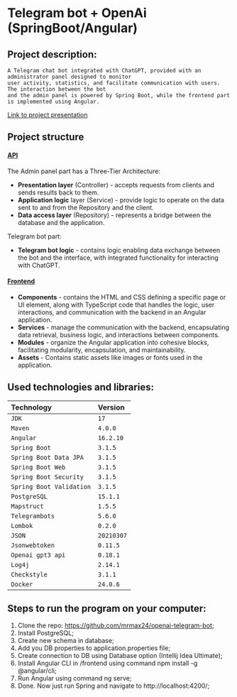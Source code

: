 # Telegram bot + OpenAi (SpringBoot/Angular)
## Project description:
```
A Telegram chat bot integrated with ChatGPT, provided with an administrator panel designed to monitor
user activity, statistics, and facilitate communication with users. The interaction between the bot
and the admin panel is powered by Spring Boot, while the frontend part is implemented using Angular.
```

[Link to project presentation](https://www.youtube.com/watch?v=6HM09NYBk8w)

## Project structure

#### <u>API</u>
The Admin panel part has a Three-Tier Architecture:
- **Presentation layer** (Controller) - accepts requests from clients and sends results back to them.
- **Application logic** layer (Service) - provide logic to operate on the data sent to and from the Repository and the client.
- **Data access layer** (Repository) - represents a bridge between the database and the application.

Telegram bot part:
- **Telegram bot logic** - contains logic enabling data exchange between the bot and the interface, 
with integrated functionality for interacting with ChatGPT.

#### <u>Frontend</u>
- **Components** - contains the HTML and CSS defining a specific page or UI element, along with TypeScript code 
that handles the logic, user interactions, and communication with the backend in an Angular application.
- **Services** - manage the communication with the backend, encapsulating data retrieval, business logic, and interactions between components.
- **Modules** - organize the Angular application into cohesive blocks, facilitating modularity, encapsulation, and maintainability.
- **Assets** - Contains static assets like images or fonts used in the application.

## Used technologies and libraries:
| Technology               | Version  |
|:-------------------------|:---------|
| `JDK`                    | `17`     |
| `Maven`                  | `4.0.0`  |
| `Angular`                | `16.2.10` |
| `Spring Boot`            | `3.1.5`  |
| `Spring Boot Data JPA`   | `3.1.5`  |
| `Spring Boot Web`        | `3.1.5`  |
| `Spring Boot Security`   | `3.1.5`  |
| `Spring Boot Validation` | `3.1.5`  |
| `PostgreSQL`             | `15.1.1` |
| `Mapstruct`              | `1.5.5`  |
| `Telegrambots`           | `5.6.0`  |
| `Lombok`                 | `0.2.0`  |
| `JSON`                   | `20210307` |
| `Jsonwebtoken`           | `0.11.5` |
| `Openai gpt3 api`        | `0.18.1` |
| `Log4j`                  | `2.14.1` |
| `Checkstyle`             | `3.1.1`  |
| `Docker`                 | `24.0.6` |


## Steps to run the program on your computer:
1. Clone the repo: https://github.com/mrmax24/openai-telegram-bot;
2. Install PostgreSQL;
3. Create new schema in database;
4. Add you DB properties to application.properties file;
6. Create connection to DB using Database option (Intellij Idea Ultimate);
7. Install Angular CLI in /frontend using command npm install -g @angular/cli;
8. Run Angular using command ng serve;
8. Done. Now just run Spring and navigate to http://localhost:4200/;
